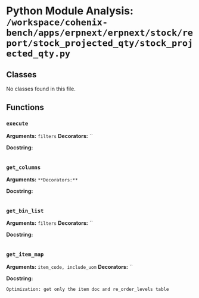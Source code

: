 # Python Module Analysis: `/workspace/cohenix-bench/apps/erpnext/erpnext/stock/report/stock_projected_qty/stock_projected_qty.py`

## Classes

No classes found in this file.


## Functions

### `execute`
**Arguments:** `filters`
**Decorators:** ``

**Docstring:**
```

```
### `get_columns`
**Arguments:** ``
**Decorators:** ``

**Docstring:**
```

```
### `get_bin_list`
**Arguments:** `filters`
**Decorators:** ``

**Docstring:**
```

```
### `get_item_map`
**Arguments:** `item_code, include_uom`
**Decorators:** ``

**Docstring:**
```
Optimization: get only the item doc and re_order_levels table
```

